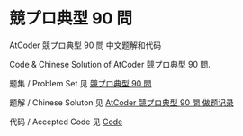 # 競プロ典型 90 問
AtCoder 競プロ典型 90 問 中文题解和代码

Code & Chinese Solution of AtCoder 競プロ典型 90 問.

题集 / Problem Set 见 [競プロ典型 90 問](https://atcoder.jp/contests/typical90)

题解 / Chinese Soluton 见 [AtCoder 競プロ典型 90 問 做题记录](https://skqliao.github.io/2021/05/04/競プロ典型-90-問/)

代码 / Accepted Code 见 [Code](https://github.com/SkqLiao/atcoder-90-problems/tree/main/code)

